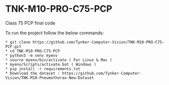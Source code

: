 # TNK-M10-PRO-C75-PCP

Class 75 PCP final code

To run the project follow the below commands:

```
* git clone https://github.com/Tynker-Computer-Vision/TNK-M10-PRO-C75-PCP.git
* cd TNK-M10-PRO-C75-PCP
* python3 -m venv myenv
* source myenv/bin/activate ( For Linux & Mac )
* myenv/Scripts/activate.bat ( Windows )
* pip install -r requirements.txt
* Download the dataset : https://github.com/Tynker-Computer-Vision/TNK-M10-Pneumothorax-New-Dataset
```
